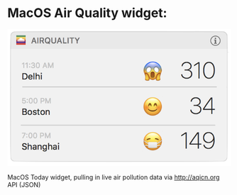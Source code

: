 # MacOS Air Quality widget:
![Today widget screenshot](screenshot.png)

MacOS Today widget, pulling in live air pollution data via http://aqicn.org API (JSON)
